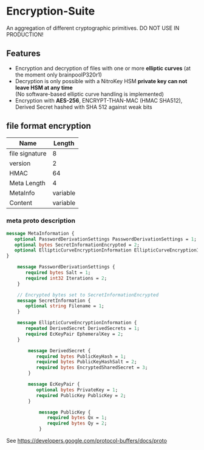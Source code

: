# Encryption-Suite
An aggregation of different cryptographic primitives. DO NOT USE IN PRODUCTION!

## Features

- Encryption and decryption of files with one or more **elliptic curves** (at the moment only brainpoolP320r1)
- Decryption is only possible with a NitroKey HSM **private key can not leave HSM at any time**  
  (No software-based elliptic curve handling is implemented)
- Encryption with **AES-256**, ENCRYPT-THAN-MAC (HMAC SHA512), Derived Secret hashed with SHA 512 against weak bits

## file format encryption

| Name           | Length   |
| -------------- | -------- |
| file signature | 8        |
| version        | 2        |
| HMAC           | 64       |
| Meta Length    | 4        |
| MetaInfo       | variable |
| Content        | variable |

### meta proto description

```proto
message MetaInformation {
   optional PasswordDerivationSettings PasswordDerivationSettings = 1;
   optional bytes SecretInformationEncrypted = 2;
   optional EllipticCurveEncryptionInformation EllipticCurveEncryptionInformation = 3;
}

	message PasswordDerivationSettings {
	   required bytes Salt = 1;
	   required int32 Iterations = 2;
	}

	// Encrypted bytes set to SecretInformationEncrypted
	message SecretInformation {
	   optional string Filename = 1;
	}

	message EllipticCurveEncryptionInformation {
	   repeated DerivedSecret DerivedSecrets = 1;
	   required EcKeyPair EphemeralKey = 2;
	}

		message DerivedSecret {
		   required bytes PublicKeyHash = 1;
		   required bytes PublicKeyHashSalt = 2;
		   required bytes EncryptedSharedSecret = 3;
		}

		message EcKeyPair {
		   optional bytes PrivateKey = 1;
		   required PublicKey PublicKey = 2;
		}

			message PublicKey {
			   required bytes Qx = 1;
			   required bytes Qy = 2;
			}
```

See https://developers.google.com/protocol-buffers/docs/proto